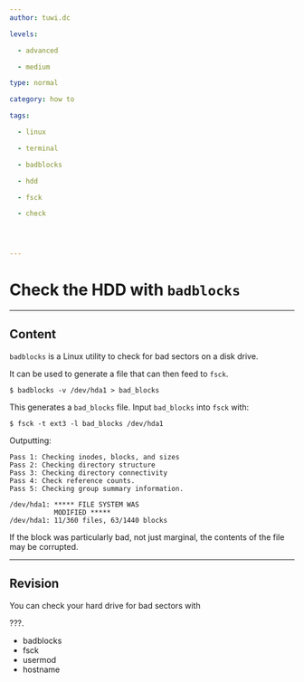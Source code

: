 ```yaml
---
author: tuwi.dc

levels:

  - advanced

  - medium

type: normal

category: how to

tags:

  - linux

  - terminal

  - badblocks

  - hdd

  - fsck

  - check




---
```


# Check the HDD with `badblocks`

---
## Content

`badblocks` is a Linux utility to check for bad sectors on a disk drive. 

It can be used to generate a file that can then feed to `fsck`.
```
$ badblocks -v /dev/hda1 > bad_blocks
```

This generates a `bad_blocks` file. Input `bad_blocks` into `fsck` with:
```
$ fsck -t ext3 -l bad_blocks /dev/hda1
```
Outputting:

```
Pass 1: Checking inodes, blocks, and sizes
Pass 2: Checking directory structure
Pass 3: Checking directory connectivity
Pass 4: Check reference counts.
Pass 5: Checking group summary information.

/dev/hda1: ***** FILE SYSTEM WAS 
           MODIFIED *****
/dev/hda1: 11/360 files, 63/1440 blocks
```

If the block was particularly bad, not just marginal, the contents of the file may be corrupted.

---
## Revision

You can check your hard drive for bad sectors with 

???.


* badblocks
* fsck
* usermod
* hostname

